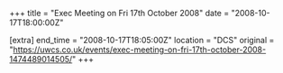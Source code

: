 +++
title = "Exec Meeting on Fri 17th October 2008"
date = "2008-10-17T18:00:00Z"

[extra]
end_time = "2008-10-17T18:05:00Z"
location = "DCS"
original = "https://uwcs.co.uk/events/exec-meeting-on-fri-17th-october-2008-1474489014505/"
+++



